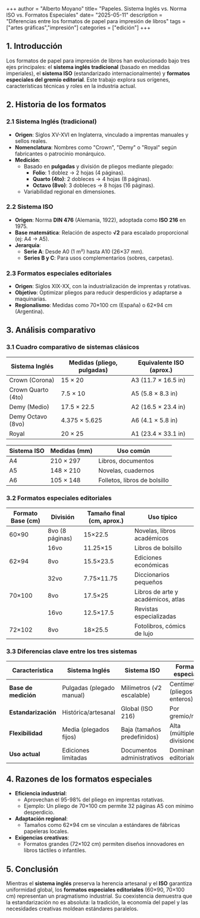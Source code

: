 +++
author = "Alberto Moyano"
title= "Papeles. Sistema Inglés vs. Norma ISO vs. Formatos Especiales"
date= "2025-05-11"
description = "Diferencias entre los formatos de papel para impresión de libros"
tags = ["artes gráficas","impresión"]
categories = ["edición"]
+++

## 1. Introducción  
Los formatos de papel para impresión de libros han evolucionado bajo tres ejes principales: el **sistema inglés tradicional** (basado en medidas imperiales), el **sistema ISO** (estandarizado internacionalmente) y **formatos especiales del gremio editorial**. Este trabajo explora sus orígenes, características técnicas y roles en la industria actual.

## 2. Historia de los formatos  

### 2.1 Sistema Inglés (tradicional)  
- **Origen**: Siglos XV-XVI en Inglaterra, vinculado a imprentas manuales y sellos reales.  
- **Nomenclatura**: Nombres como "Crown", "Demy" o "Royal" según fabricantes o patrocinio monárquico.  
- **Medición**:  
  - Basado en **pulgadas** y división de pliegos mediante plegado:  
    - **Folio**: 1 doblez → 2 hojas (4 páginas).  
    - **Quarto (4to)**: 2 dobleces → 4 hojas (8 páginas).  
    - **Octavo (8vo)**: 3 dobleces → 8 hojas (16 páginas).  
  - Variabilidad regional en dimensiones.  

### 2.2 Sistema ISO  
- **Origen**: Norma **DIN 476** (Alemania, 1922), adoptada como **ISO 216** en 1975.  
- **Base matemática**: Relación de aspecto **√2** para escalado proporcional (ej: A4 → A5).  
- **Jerarquía**:  
  - **Serie A**: Desde A0 (1 m²) hasta A10 (26×37 mm).  
  - **Series B y C**: Para usos complementarios (sobres, carpetas).  

### 2.3 Formatos especiales editoriales  
- **Origen**: Siglos XIX-XX, con la industrialización de imprentas y rotativas.  
- **Objetivo**: Optimizar pliegos para reducir desperdicios y adaptarse a maquinarias.  
- **Regionalismo**: Medidas como 70×100 cm (España) o 62×94 cm (Argentina).  

## 3. Análisis comparativo  

### 3.1 Cuadro comparativo de sistemas clásicos  

| **Sistema Inglés**       | **Medidas (pliego, pulgadas)** | **Equivalente ISO (aprox.)** |  
|--------------------------|-------------------------------|------------------------------|  
| Crown (Corona)           | 15 × 20                       | A3 (11.7 × 16.5 in)          |  
| Crown Quarto (4to)       | 7.5 × 10                      | A5 (5.8 × 8.3 in)            |  
| Demy (Medio)             | 17.5 × 22.5                   | A2 (16.5 × 23.4 in)          |  
| Demy Octavo (8vo)        | 4.375 × 5.625                 | A6 (4.1 × 5.8 in)            |  
| Royal                    | 20 × 25                       | A1 (23.4 × 33.1 in)          |  

| **Sistema ISO**          | **Medidas (mm)**              | **Uso común**                |  
|--------------------------|-------------------------------|------------------------------|  
| A4                       | 210 × 297                     | Libros, documentos           |  
| A5                       | 148 × 210                     | Novelas, cuadernos           |  
| A6                       | 105 × 148                     | Folletos, libros de bolsillo |  

### 3.2 Formatos especiales editoriales  

| **Formato Base (cm)** | **División**     | **Tamaño final (cm, aprox.)** | **Uso típico**                  |  
|-----------------------|------------------|-------------------------------|---------------------------------|  
| 60×90                 | 8vo (8 páginas)  | 15×22.5                       | Novelas, libros académicos    |  
|                       | 16vo            | 11.25×15                      | Libros de bolsillo              |  
| 62×94                 | 8vo             | 15.5×23.5                     | Ediciones económicas            |  
|                       | 32vo            | 7.75×11.75                    | Diccionarios pequeños           |  
| 70×100                | 8vo             | 17.5×25                       | Libros de arte y académicos, atlas           |  
|                       | 16vo            | 12.5×17.5                     | Revistas especializadas         |  
| 72×102                | 8vo             | 18×25.5                       | Fotolibros, cómics de lujo      |  

### 3.3 Diferencias clave entre los tres sistemas  

| **Característica**       | **Sistema Inglés**          | **Sistema ISO**            | **Formatos especiales**      |  
|--------------------------|-----------------------------|-----------------------------|-------------------------------|  
| **Base de medición**      | Pulgadas (plegado manual)   | Milímetros (√2 escalable)   | Centímetros (pliegos enteros) |  
| **Estandarización**      | Histórica/artesanal         | Global (ISO 216)            | Por gremio/región             |  
| **Flexibilidad**         | Media (plegados fijos)      | Baja (tamaños predefinidos) | Alta (múltiples divisiones)   |  
| **Uso actual**           | Ediciones limitadas         | Documentos administrativos  | Dominante en editoriales      |  

## 4. Razones de los formatos especiales  
- **Eficiencia industrial**:  
  - Aprovechan el 95-98% del pliego en imprentas rotativas.  
  - Ejemplo: Un pliego de 70×100 cm permite 32 páginas A5 con mínimo desperdicio.  
- **Adaptación regional**:  
  - Tamaños como 62×94 cm se vinculan a estándares de fábricas papeleras locales.  
- **Exigencias creativas**:  
  - Formatos grandes (72×102 cm) permiten diseños innovadores en libros táctiles o infantiles.  

## 5. Conclusión  
Mientras el **sistema inglés** preserva la herencia artesanal y el **ISO** garantiza uniformidad global, los **formatos especiales editoriales** (60×90, 70×100 cm) representan un pragmatismo industrial. Su coexistencia demuestra que la estandarización no es absoluta: la tradición, la economía del papel y las necesidades creativas moldean estándares paralelos.  

